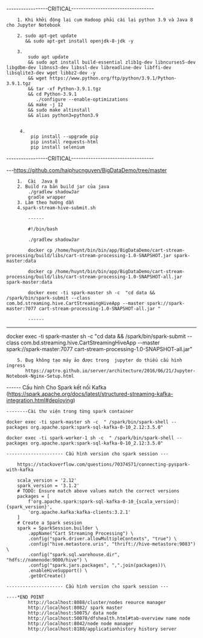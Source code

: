 -----------------CRITICAL----------------------------------


        1. Khi khởi động lại cụm Hadoop phải cài lại python 3.9 và Java 8 cho Jupyter Notebook

        2. sudo apt-get update 
           && sudo apt-get install openjdk-8-jdk -y

        3.
            sudo apt update
            && sudo apt install build-essential zlib1g-dev libncurses5-dev libgdbm-dev libnss3-dev libssl-dev libreadline-dev libffi-dev libsqlite3-dev wget libbz2-dev -y
            && wget https://www.python.org/ftp/python/3.9.1/Python-3.9.1.tgz
            && tar -xf Python-3.9.1.tgz
            && cd Python-3.9.1
               ./configure --enable-optimizations
            && make -j 12
            && sudo make altinstall
            && alias python3=python3.9


         4.
             pip install --upgrade pip  
             pip install requests-html  
             pip install selenium  
-----------------CRITICAL----------------------------------

---https://github.com/haiphucnguyen/BigDataDemo/tree/master

        1.  Cài  Java 8 
        2. Build ra bản build jar của java 
            ./gradlew shadowJar
            gradle wrapper
        3. Làm theo hướng dẫn
        4.spark-stream-hive-submit.sh

            ------

            #!/bin/bash

            ./gradlew shadowJar

            docker cp /home/huynt/bin/bin/app/BigDataDemo/cart-stream-processing/build/libs/cart-stream-processing-1.0-SNAPSHOT.jar spark-master:data

            docker cp /home/huynt/bin/bin/app/BigDataDemo/cart-stream-processing/build/libs/cart-stream-processing-1.0-SNAPSHOT-all.jar spark-master:data            

            docker exec -ti spark-master sh -c  "cd data && /spark/bin/spark-submit --class com.bd.streaming.hive.CartStreamingHiveApp --master spark://spark-master:7077 cart-stream-processing-1.0-SNAPSHOT-all.jar "

            ------
-------
docker exec -ti spark-master sh -c  "cd data &&  /spark/bin/spark-submit --class com.bd.streaming.hive.CartStreamingHiveApp --master spark://spark-master:7077 cart-stream-processing-1.0-SNAPSHOT-all.jar"

        5. Bug không tạo máy ảo được trong  jupyter do thiếu cấu hình ingress
           https://aptro.github.io/server/architecture/2016/06/21/Jupyter-Notebook-Nginx-Setup.html





------ Cấu hình Cho Spark kết nối Kafka (https://spark.apache.org/docs/latest/structured-streaming-kafka-integration.html#deploying)

    --------Cài thư viện trong từng spark container 

    docker exec -ti spark-master sh -c  " /spark/bin/spark-shell --packages org.apache.spark:spark-sql-kafka-0-10_2.12:3.5.0"

    docker exec -ti spark-worker-1 sh -c  " /spark/bin/spark-shell --packages org.apache.spark:spark-sql-kafka-0-10_2.12:3.5.0"

    --------------------- Cấu hình version cho spark session ---

        https://stackoverflow.com/questions/70374571/connecting-pyspark-with-kafka

        scala_version = '2.12'
        spark_version = '3.1.2'
        # TODO: Ensure match above values match the correct versions
        packages = [
            f'org.apache.spark:spark-sql-kafka-0-10_{scala_version}:{spark_version}',
            'org.apache.kafka:kafka-clients:3.2.1'
        ]
        # Create a Spark session
        spark = SparkSession.builder \
            .appName("Cart Streaming Processing") \
            .config("spark.driver.allowMultipleContexts", "true") \
            .config("hive.metastore.uris", "thrift://hive-metastore:9083") \
            .config("spark.sql.warehouse.dir", "hdfs://namenode:9000/hive") \
            .config("spark.jars.packages", ",".join(packages))\
            .enableHiveSupport() \
            .getOrCreate()

    --------------------- Cấu hình version cho spark session ---

    ----*END POINT
            http://localhost:8088/cluster/nodes reource manager
            http://localhost:8082/ spark master
            http://localhost:50075/ data node
            http://localhost:50070/dfshealth.html#tab-overview name node
            http://localhost:8042/node node manager
            http://localhost:8188/applicationhistory history server